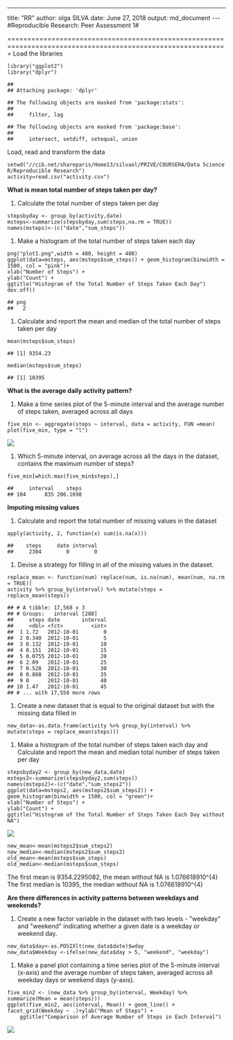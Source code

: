 ------------------------------------------------------------------------

title: "RR" author: olga SILVA date: June 27, 2018 output: md\_document
--- \#Reproducible Research: Peer Assessment 1\#

=============================================================================================================
Load the libraries

    library("ggplot2")
    library("dplyr")

    ## 
    ## Attaching package: 'dplyr'

    ## The following objects are masked from 'package:stats':
    ## 
    ##     filter, lag

    ## The following objects are masked from 'package:base':
    ## 
    ##     intersect, setdiff, setequal, union

Load, read and transform the data

    setwd("//cib.net/shareparis/Home13/silvaol/PRIVE/COURSERA/Data Science R/Reproducible Research")
    activity=read.csv("activity.csv")

**What is mean total number of steps taken per day?**

1.  Calculate the total number of steps taken per day

<!-- -->

    stepsbyday <- group_by(activity,date)
    msteps<-summarize(stepsbyday,sum(steps,na.rm = TRUE))
    names(msteps)<-(c("date","sum_steps"))

1.  Make a histogram of the total number of steps taken each day

<!-- -->

    png("plot1.png",width = 480, height = 480)
    ggplot(data=msteps, aes(msteps$sum_steps)) + geom_histogram(binwidth = 1500, col = "pink")+
    xlab("Number of Steps") +
    ylab("Count") +
    ggtitle("Histogram of the Total Number of Steps Taken Each Day")
    dev.off()

    ## png 
    ##   2

1.  Calculate and report the mean and median of the total number of
    steps taken per day

<!-- -->

    mean(msteps$sum_steps)

    ## [1] 9354.23

    median(msteps$sum_steps)

    ## [1] 10395

**What is the average daily activity pattern?**

1.  Make a time series plot of the 5-minute interval and the average
    number of steps taken, averaged across all days

<!-- -->

    five_min <- aggregate(steps ~ interval, data = activity, FUN =mean)
    plot(five_min, type = "l")

![](RR_files/figure-markdown_strict/ts_plot-1.png)

1.  Which 5-minute interval, on average across all the days in the
    dataset, contains the maximum number of steps?

<!-- -->

    five_min[which.max(five_min$steps),]

    ##     interval    steps
    ## 104      835 206.1698

**Imputing missing values**

1.  Calculate and report the total number of missing values in the
    dataset

<!-- -->

    apply(activity, 2, function(x) sum(is.na(x)))

    ##    steps     date interval 
    ##     2304        0        0

1.  Devise a strategy for filling in all of the missing values in
    the dataset.

<!-- -->

    replace_mean <- function(num) replace(num, is.na(num), mean(num, na.rm = TRUE))
    activity %>% group_by(interval) %>% mutate(steps = replace_mean(steps))

    ## # A tibble: 17,568 x 3
    ## # Groups:   interval [288]
    ##     steps date       interval
    ##     <dbl> <fct>         <int>
    ##  1 1.72   2012-10-01        0
    ##  2 0.340  2012-10-01        5
    ##  3 0.132  2012-10-01       10
    ##  4 0.151  2012-10-01       15
    ##  5 0.0755 2012-10-01       20
    ##  6 2.09   2012-10-01       25
    ##  7 0.528  2012-10-01       30
    ##  8 0.868  2012-10-01       35
    ##  9 0      2012-10-01       40
    ## 10 1.47   2012-10-01       45
    ## # ... with 17,558 more rows

1.  Create a new dataset that is equal to the original dataset but with
    the missing data filled in

<!-- -->

    new_data<-as.data.frame(activity %>% group_by(interval) %>% mutate(steps = replace_mean(steps)))

1.  Make a histogram of the total number of steps taken each day and
    Calculate and report the mean and median total number of steps taken
    per day

<!-- -->

    stepsbyday2 <- group_by(new_data,date)
    msteps2<-summarize(stepsbyday2,sum(steps))
    names(msteps2)<-(c("date","sum_steps2"))
    ggplot(data=msteps2, aes(msteps2$sum_steps2)) + geom_histogram(binwidth = 1500, col = "green")+
    xlab("Number of Steps") +
    ylab("Count") +
    ggtitle("Histogram of the Total Number of Steps Taken Each Day without NA")

![](RR_files/figure-markdown_strict/hist2-1.png)

    new_mean<-mean(msteps2$sum_steps2)
    new_median<-median(msteps2$sum_steps2)
    old_mean<-mean(msteps$sum_steps)
    old_median<-median(msteps$sum_steps)

The first mean is 9354.2295082, the mean without NA is 1.076618910^{4}
The first median is 10395, the median without NA is 1.076618910^{4}

**Are there differences in activity patterns between weekdays and
weekends?**

1.  Create a new factor variable in the dataset with two levels -
    "weekday" and "weekend" indicating whether a given date is a weekday
    or weekend day.

<!-- -->

    new_data$day<-as.POSIXlt(new_data$date)$wday
    new_data$Weekday <-ifelse(new_data$day > 5, "weekend", "weekday")

1.  Make a panel plot containing a time series plot of the 5-minute
    interval (x-axis) and the average number of steps taken, averaged
    across all weekday days or weekend days (y-axis).

<!-- -->

    five_min2 <- (new_data %>% group_by(interval, Weekday) %>% summarize(Mean = mean(steps)))
    ggplot(five_min2, aes(interval, Mean)) + geom_line() + facet_grid(Weekday ~ .)+ylab("Mean of Steps") +
        ggtitle("Comparison of Average Number of Steps in Each Interval")

![](RR_files/figure-markdown_strict/final_plot-1.png)
